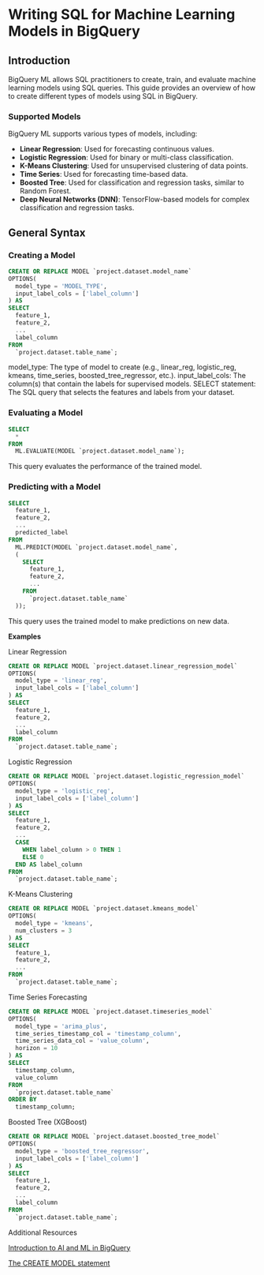 # Writing SQL for Machine Learning Models in BigQuery

## Introduction

BigQuery ML allows SQL practitioners to create, train, and evaluate machine learning models using SQL queries. This guide provides an overview of how to create different types of models using SQL in BigQuery.

### Supported Models

BigQuery ML supports various types of models, including:

- **Linear Regression**: Used for forecasting continuous values.
- **Logistic Regression**: Used for binary or multi-class classification.
- **K-Means Clustering**: Used for unsupervised clustering of data points.
- **Time Series**: Used for forecasting time-based data.
- **Boosted Tree**: Used for classification and regression tasks, similar to Random Forest.
- **Deep Neural Networks (DNN)**: TensorFlow-based models for complex classification and regression tasks.

## General Syntax

### Creating a Model

```sql
CREATE OR REPLACE MODEL `project.dataset.model_name`
OPTIONS(
  model_type = 'MODEL_TYPE',
  input_label_cols = ['label_column']
) AS
SELECT
  feature_1,
  feature_2,
  ...
  label_column
FROM
  `project.dataset.table_name`;
```

model_type: The type of model to create (e.g., linear_reg, logistic_reg, kmeans, time_series, boosted_tree_regressor, etc.).
input_label_cols: The column(s) that contain the labels for supervised models.
SELECT statement: The SQL query that selects the features and labels from your dataset.

### Evaluating a Model

```sql
SELECT
  *
FROM
  ML.EVALUATE(MODEL `project.dataset.model_name`);
```

This query evaluates the performance of the trained model.

### Predicting with a Model

```sql
SELECT
  feature_1,
  feature_2,
  ...
  predicted_label
FROM
  ML.PREDICT(MODEL `project.dataset.model_name`,
  (
    SELECT
      feature_1,
      feature_2,
      ...
    FROM
      `project.dataset.table_name`
  ));
```

This query uses the trained model to make predictions on new data.

**Examples**

Linear Regression
```sql
CREATE OR REPLACE MODEL `project.dataset.linear_regression_model`
OPTIONS(
  model_type = 'linear_reg',
  input_label_cols = ['label_column']
) AS
SELECT
  feature_1,
  feature_2,
  ...
  label_column
FROM
  `project.dataset.table_name`;
```

Logistic Regression
```sql
CREATE OR REPLACE MODEL `project.dataset.logistic_regression_model`
OPTIONS(
  model_type = 'logistic_reg',
  input_label_cols = ['label_column']
) AS
SELECT
  feature_1,
  feature_2,
  ...
  CASE
    WHEN label_column > 0 THEN 1
    ELSE 0
  END AS label_column
FROM
  `project.dataset.table_name`;
```

K-Means Clustering
```sql
CREATE OR REPLACE MODEL `project.dataset.kmeans_model`
OPTIONS(
  model_type = 'kmeans',
  num_clusters = 3
) AS
SELECT
  feature_1,
  feature_2,
  ...
FROM
  `project.dataset.table_name`;
```

Time Series Forecasting
```sql
CREATE OR REPLACE MODEL `project.dataset.timeseries_model`
OPTIONS(
  model_type = 'arima_plus',
  time_series_timestamp_col = 'timestamp_column',
  time_series_data_col = 'value_column',
  horizon = 10
) AS
SELECT
  timestamp_column,
  value_column
FROM
  `project.dataset.table_name`
ORDER BY
  timestamp_column;
```

Boosted Tree (XGBoost)
```sql
CREATE OR REPLACE MODEL `project.dataset.boosted_tree_model`
OPTIONS(
  model_type = 'boosted_tree_regressor',
  input_label_cols = ['label_column']
) AS
SELECT
  feature_1,
  feature_2,
  ...
  label_column
FROM
  `project.dataset.table_name`;
```

Additional Resources

[Introduction to AI and ML in BigQuery](https://cloud.google.com/bigquery/docs/bqml-introduction)

[The CREATE MODEL statement](https://cloud.google.com/bigquery/docs/reference/standard-sql/bigqueryml-syntax-create)

















